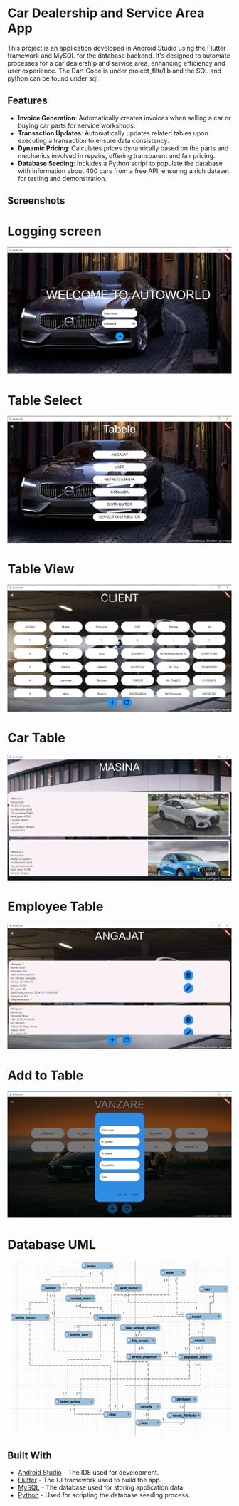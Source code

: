 # Car Dealership and Service Area App

This project is an application developed in Android Studio using the Flutter framework and MySQL for the database backend. It's designed to automate processes for a car dealership and service area, enhancing efficiency and user experience.
The Dart Code is under proiect_flltr/lib and the SQL and python can be found under sql
## Features

- **Invoice Generation**: Automatically creates invoices when selling a car or buying car parts for service workshops.
- **Transaction Updates**: Automatically updates related tables upon executing a transaction to ensure data consistency.
- **Dynamic Pricing**: Calculates prices dynamically based on the parts and mechanics involved in repairs, offering transparent and fair pricing.
- **Database Seeding**: Includes a Python script to populate the database with information about 400 cars from a free API, ensuring a rich dataset for testing and demonstration.

## Screenshots

# Logging screen
![log_in screen](/screenshots/log.png "Logging screen")
# Table Select
![table_select](/screenshots/select.png "Table Select")
# Table View
![Table](/screenshots/table.png "Table View")
# Car Table
![Cars](/screenshots/cars.png "Car Table")
# Employee Table
![Employees](/screenshots/employees.png "Employee Table")
# Add to Table
![Add](/screenshots/add.png "Add to Table")
# Database UML
![Db](/screenshots/db.png "Database UML")

## Built With

- [Android Studio](https://developer.android.com/studio) - The IDE used for development.
- [Flutter](https://flutter.dev/) - The UI framework used to build the app.
- [MySQL](https://www.mysql.com/) - The database used for storing application data.
- [Python](https://www.python.org/) - Used for scripting the database seeding process.
